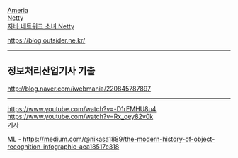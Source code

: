 [Ameria](https://www.google.co.kr/search?newwindow=1&rlz=1C1MSNA_enKR702KR702&ei=TcHyWYjCNceW0gSX5ougDg&q=armeria+%EC%82%AC%EC%9A%A9&oq=armeria+%EC%82%AC%EC%9A%A9&gs_l=psy-ab.3...4913.6155.0.6232.8.7.1.0.0.0.123.600.4j2.6.0....0...1.1j4.64.psy-ab..3.4.295...0j0i30k1.0.wc8MTwC_O2Y)  
[Netty](https://www.google.co.kr/search?newwindow=1&rlz=1C1MSNA_enKR702KR702&q=netty+%ED%94%84%EB%A1%9C%EC%A0%9D%ED%8A%B8&sa=X&ved=0ahUKEwjMibLujZDXAhWKU7wKHTUND-M4ChDVAgh2KAg&biw=1014&bih=740)  
[자바 네트워크 소녀 Netty](http://www.kyobobook.co.kr/product/detailViewKor.laf?ejkGb=KOR&mallGb=KOR&barcode=9788968482243&orderClick=LAG&Kc=#N)  


https://blog.outsider.ne.kr/  
- - -

정보처리산업기사 기출
----------------
http://blog.naver.com/iwebmania/220845787897


- - -

https://www.youtube.com/watch?v=-D1rEMHU8u4  
https://www.youtube.com/watch?v=Rx_oey82v0k  
[기사](http://news.kukinews.com/news/article.html?no=91185)





ML - https://medium.com/@nikasa1889/the-modern-history-of-object-recognition-infographic-aea18517c318
